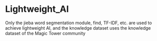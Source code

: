 # Lightweight_AI
Only the jieba word segmentation module, find, TF-IDF, etc. are used to achieve lightweight AI, and the knowledge dataset uses the knowledge dataset of the Magic Tower community
